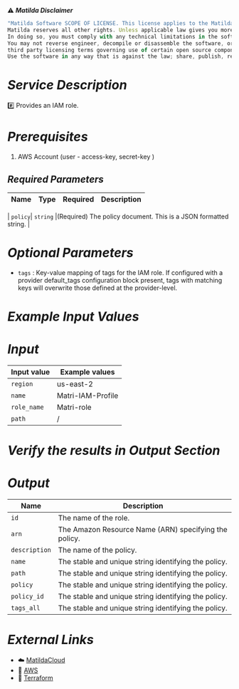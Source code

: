 :warning: ***Matilda Disclaimer***
```javascript
"Matilda Software SCOPE OF LICENSE. This license applies to the Matilda cloud product. The software is licensed, not sold. This agreement only gives you some rights to use the software. 
Matilda reserves all other rights. Unless applicable law gives you more rights despite this limitation, you may use the software only as expressly permitted in this agreement. 
In doing so, you must comply with any technical limitations in the software that only allow you to use it in certain ways. 
You may not reverse engineer, decompile or disassemble the software, or otherwise attempt to derive the source code for the software except and solely to the extent required by 
third party licensing terms governing use of certain open source components that may be included in the software; remove, minimize, block or modify any notices of Matilda or its suppliers in the software. 
Use the software in any way that is against the law; share, publish, rent or lease the software, or provide the software as a offering for others to use."
```

# *Service Description*
:hash: Provides an IAM role.

# *Prerequisites*
1. AWS Account (user - access-key, secret-key )



## *Required Parameters*
| Name | Type | Required | Description |
| --- | --- | --- | --- |

| `policy`| `string` |(Required) The policy document. This is a JSON formatted string. |





# *Optional Parameters*
* `tags` : 	Key-value mapping of tags for the IAM role. If configured with a provider default_tags configuration block present, tags with matching keys will overwrite those defined at the provider-level.

# *Example Input Values*
# *Input*

| Input value                       | Example values                                                                           |
|-----------------------------------|------------------------------------------------------------------------------------------|
| `region`                          | us-east-2                                                                                | 
| `name`                            | Matri-IAM-Profile                                                                          |
| `role_name`                       | Matri-role                                                                     |
| `path`                            | /                                                                     |

# *Verify the results in Output Section*
# *Output*
| Name | Description |
| ------------- | ------------- |
|  `id` | The name of the role. |
|  `arn` |The Amazon Resource Name (ARN) specifying the policy. |
|  `description` | The name of the policy. |
|  `name` |The stable and unique string identifying the policy. |
|  `path` |The stable and unique string identifying the policy. |
|  `policy` |The stable and unique string identifying the policy. |
|  `policy_id` |The stable and unique string identifying the policy. |
|  `tags_all` |The stable and unique string identifying the policy. |




# *External Links*
* :cloud: [MatildaCloud](https://www.matildacloud.com/docs/ "Matildacloud")
* :link: [AWS](https://aws.amazon.com/console/)
* :link: [Terraform](https://registry.terraform.io/providers/hashicorp/aws/latest/docs/resources/iam_policy)
